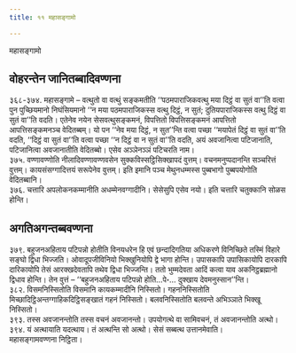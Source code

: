 ```yaml
---
title: ११ महासङ्गामो

---
```

महासङ्गामो  


## वोहरन्तेन जानितब्बादिवण्णना

३६८-३७४. महासङ्गामे – वत्थुतो वा वत्थुं सङ्कमतीति ‘‘पठमपाराजिकवत्थु मया दिट्ठं वा सुतं वा’’ति वत्वा पुन पुच्छियमानो निघंसियमानो ‘‘न मया पठमपाराजिकस्स वत्थु दिट्ठं, न सुतं; दुतियपाराजिकस्स वत्थु दिट्ठं वा सुतं वा’’ति वदति। एतेनेव नयेन सेसवत्थुसङ्कमनं, विपत्तितो विपत्तिसङ्कमनं आपत्तितो आपत्तिसङ्कमनञ्च वेदितब्बम्। यो पन ‘‘नेव मया दिट्ठं, न सुत’’न्ति वत्वा पच्छा ‘‘मयापेतं दिट्ठं वा सुतं वा’’ति वदति, ‘‘दिट्ठं वा सुतं वा’’ति वत्वा पच्छा ‘‘न दिट्ठं वा न सुतं वा’’ति वदति, अयं अवजानित्वा पटिजानाति, पटिजानित्वा अवजानातीति वेदितब्बो। एसेव अञ्ञेनञ्ञं पटिचरति नाम।  
३७५. वण्णावण्णोति नीलादिवण्णावण्णवसेन सुक्कविस्सट्ठिसिक्खापदं वुत्तम्। वचनमनुप्पदानन्ति सञ्चरित्तं वुत्तम्। कायसंसग्गादित्तयं सरूपेनेव वुत्तम्। इति इमानि पञ्च मेथुनधम्मस्स पुब्बभागो पुब्बपयोगोति वेदितब्बानि।  
३७६. चत्तारि अपलोकनकम्मानीति अधम्मेनवग्गादीनि। सेसेसुपि एसेव नयो। इति चत्तारि चतुक्कानि सोळस होन्ति।  


## अगतिअगन्तब्बवण्णना

३७९. बहुजनअहिताय पटिपन्नो होतीति विनयधरेन हि एवं छन्दादिगतिया अधिकरणे विनिच्छिते तस्मिं विहारे सङ्घो द्विधा भिज्जति। ओवादूपजीविनियो भिक्खुनियोपि द्वे भागा होन्ति। उपासकापि उपासिकायोपि दारकापि दारिकायोपि तेसं आरक्खदेवतापि तथेव द्विधा भिज्जन्ति। ततो भुम्मदेवता आदिं कत्वा याव अकनिट्ठब्रह्मानो द्विधाव होन्ति। तेन वुत्तं – ‘‘बहुजनअहिताय पटिपन्नो होति…पे॰… दुक्खाय देवमनुस्सान’’न्ति।  
३८२. विसमनिस्सितोति विसमानि कायकम्मादीनि निस्सितो। गहननिस्सितोति मिच्छादिट्ठिअन्तग्गाहिकदिट्ठिसङ्खातं गहनं निस्सितो। बलवनिस्सितोति बलवन्ते अभिञ्ञाते भिक्खू निस्सितो।  
३९३. तस्स अवजानन्तोति तस्स वचनं अवजानन्तो। उपयोगत्थे वा सामिवचनं, तं अवजानन्तोति अत्थो।  
३९४. यं अत्थायाति यदत्थाय। तं अत्थन्ति सो अत्थो। सेसं सब्बत्थ उत्तानमेवाति।  
महासङ्गामवण्णना निट्ठिता।  